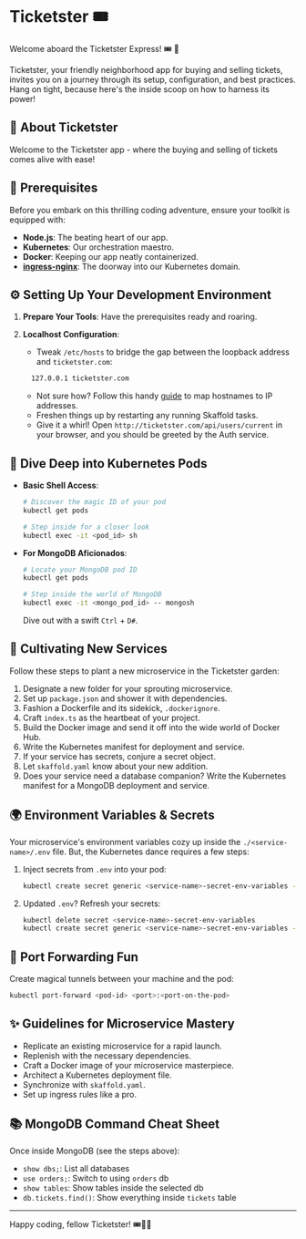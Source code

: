# Ticketster 🎟️

Welcome aboard the Ticketster Express! 🎟️ 🚀

Ticketster, your friendly neighborhood app for buying and selling tickets, invites you on a journey through its setup, configuration, and best practices. Hang on tight, because here's the inside scoop on how to harness its power!

## **🎤 About Ticketster**

Welcome to the Ticketster app - where the buying and selling of tickets comes alive with ease!

## **🔧 Prerequisites**

Before you embark on this thrilling coding adventure, ensure your toolkit is equipped with:

- **Node.js**: The beating heart of our app.
- **Kubernetes**: Our orchestration maestro.
- **Docker**: Keeping our app neatly containerized.
- **[ingress-nginx](www.kubernetes.github.io/ingress-nginx/deploy)**: The doorway into our Kubernetes domain.

## **⚙️ Setting Up Your Development Environment**

1. **Prepare Your Tools**: Have the prerequisites ready and roaring.

2. **Localhost Configuration**:

   - Tweak `/etc/hosts` to bridge the gap between the loopback address and `ticketster.com`:

   ```txt
     127.0.0.1 ticketster.com
   ```

   - Not sure how? Follow this handy [guide](https://gist.github.com/ney-l/e10efa56c1e6bcd17b1b222e4e59e61a) to map hostnames to IP addresses.
   - Freshen things up by restarting any running Skaffold tasks.
   - Give it a whirl! Open `http://ticketster.com/api/users/current` in your browser, and you should be greeted by the Auth service.

## **🚀 Dive Deep into Kubernetes Pods**

- **Basic Shell Access**:

  ```sh
  # Discover the magic ID of your pod
  kubectl get pods

  # Step inside for a closer look
  kubectl exec -it <pod_id> sh
  ```

- **For MongoDB Aficionados**:

  ```sh
  # Locate your MongoDB pod ID
  kubectl get pods

  # Step inside the world of MongoDB
  kubectl exec -it <mongo_pod_id> -- mongosh
  ```

  Dive out with a swift `Ctrl` + `D#`.

## **🌱 Cultivating New Services**

Follow these steps to plant a new microservice in the Ticketster garden:

1. Designate a new folder for your sprouting microservice.
2. Set up `package.json` and shower it with dependencies.
3. Fashion a Dockerfile and its sidekick, `.dockerignore`.
4. Craft `index.ts` as the heartbeat of your project.
5. Build the Docker image and send it off into the wide world of Docker Hub.
6. Write the Kubernetes manifest for deployment and service.
7. If your service has secrets, conjure a secret object.
8. Let `skaffold.yaml` know about your new addition.
9. Does your service need a database companion? Write the Kubernetes manifest for a MongoDB deployment and service.

## **🌍 Environment Variables & Secrets**

Your microservice's environment variables cozy up inside the `./<service-name>/.env` file. But, the Kubernetes dance requires a few steps:

1. Inject secrets from `.env` into your pod:

   ```sh
   kubectl create secret generic <service-name>-secret-env-variables --from-env-file=.env
   ```

2. Updated `.env`? Refresh your secrets:

   ```sh
   kubectl delete secret <service-name>-secret-env-variables
   kubectl create secret generic <service-name>-secret-env-variables --from-env-file=.env
   ```

## **🚪 Port Forwarding Fun**

Create magical tunnels between your machine and the pod:

```sh
kubectl port-forward <pod-id> <port>:<port-on-the-pod>
```

## **✨ Guidelines for Microservice Mastery**

- Replicate an existing microservice for a rapid launch.
- Replenish with the necessary dependencies.
- Craft a Docker image of your microservice masterpiece.
- Architect a Kubernetes deployment file.
- Synchronize with `skaffold.yaml`.
- Set up ingress rules like a pro.

## **📚 MongoDB Command Cheat Sheet**

Once inside MongoDB (see the steps above):

- `show dbs;`: List all databases
- `use orders;`: Switch to using `orders` db
- `show tables`: Show tables inside the selected db
- `db.tickets.find()`: Show everything inside `tickets` table

---

Happy coding, fellow Ticketster! 🎟️🎉🚀
